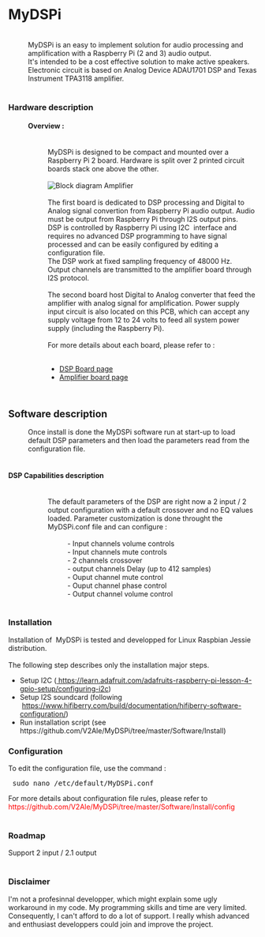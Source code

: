 <!DOCTYPE html PUBLIC "-//W3C//DTD HTML 4.01//EN" "http://www.w3.org/TR/html4/strict.dtd">
<html>
<head>
  <meta content="text/html; charset=ISO-8859-1"
 http-equiv="content-type">
  <h1>MyDSPi</h1>
</head>
<body>

<br>
<div style="margin-left: 40px;">MyDSPi is an easy to
implement solution for audio processing and amplification with a
Raspberry Pi (2 and 3) audio output. <br>
It's intended to be a cost effective solution to make
active&nbsp;speakers.<br>
Electronic circuit is based on Analog Device ADAU1701 DSP and Texas
Instrument TPA3118 amplifier.<br>

</div>
<br style="font-weight: bold;">
<h3>Hardware description</h3>
<h4 style="margin-left: 40px; width: 1239px;">Overview : </h4>
<div style="margin-left: 40px;"><br>
<div style="margin-left: 40px;">MyDSPi is designed to be
compact and mounted over a Raspberry Pi 2 board. Hardware is split over
2 printed circuit boards stack one above the other.<br><br>
<img
 alt="Block diagram Amplifier"
 src="https://github.com/V2Ale/MyDSPi/blob/master/Ressources/ProjectStackOverviewDrawing.PNG"><br>
<br>
The first board is dedicated to DSP processing and Digital to Analog
signal convertion from Raspberry Pi audio output.&nbsp;Audio must
be output from Raspberry
Pi through I2S output pins.<br>
DSP is controlled by Raspberry Pi using I2C&nbsp; interface and
requires no
advanced DSP programming to have signal processed and can be easily
configured by editing a configuration file.<br>
The DSP work at fixed sampling frequency of 48000 Hz. <br>
Output channels are transmitted to the amplifier board through I2S
protocol.<br>
<br>
The second board host Digital to Analog converter that feed the
amplifier with analog signal for amplification. Power supply input
circuit is also located on this PCB, which can accept any supply
voltage from 12 to 24 volts to feed all system power supply (including
the Raspberry Pi).<br>
<br>
For more details about each board, please refer to :<br><br>
<ul>
<li><a href="https://github.com/V2Ale/MyDSPi/tree/master/Electronic/DSP%20Board/2.0">DSP Board page</a></li>
<li><a href="https://github.com/V2Ale/MyDSPi/tree/master/Electronic/Amplification%20Board">Amplifier board page</a></li>
</ul>
</div>
</div>
<br>
<h3><big>Software description</big></h3>
<div style="margin-left: 40px;">Once install is done the
MyDSPi software run at start-up to load default DSP parameters and then
load the parameters read from the configuration file.<br>
<br>
</div>
<h4>DSP Capabilities description</h4>
<br>
<div style="margin-left: 80px;">The default parameters of
the DSP are right now a 2 input / 2
output configuration with a default crossover and no EQ values loaded.
Parameter customization is done throught the MyDSPi.conf file and can
configure : <br>
<br>
<div style="margin-left: 40px;">- Input channels volume
controls<br>
- Input channels mute controls<br>
- 2 channels crossover<br>
- output channels Delay (up to 412 samples) <br>
- Ouput channel mute control<br>
- Ouput channel phase control<br>
- Output channel volume control<br>
</div>
</div>
<br>
<h3>Installation</h3>
Installation of &nbsp;MyDSPi is tested and developped for Linux
Raspbian Jessie distribution.<br>
<br>
The following step describes only the installation major steps. <br>

<ul>
<li>Setup I2C (<a href="https://learn.adafruit.com/adafruits-raspberry-pi-lesson-4-gpio-setup/configuring-i2c">
https://learn.adafruit.com/adafruits-raspberry-pi-lesson-4-gpio-setup/configuring-i2c</a>)<br>
</li>
<li>Setup I2S soundcard (following &nbsp;<a href="https://www.hifiberry.com/build/documentation/hifiberry-software-configuration/">https://www.hifiberry.com/build/documentation/hifiberry-software-configuration/</a>)<br>
</li>
<li>
 Run installation script (see https://github.com/V2Ale/MyDSPi/tree/master/Software/Install)<br>
 </li>
 </ul>
 
 
<h3>Configuration</h3>
To edit the configuration file, use the command :<br>
<pre>&nbsp;sudo nano /etc/default/MyDSPi.conf</pre>
For more details about configuration file rules, please refer to <span
 style="color: red;">https://github.com/V2Ale/MyDSPi/tree/master/Software/Install/config</span><br>
<br>
<h3>Roadmap</h3>
Support 2 input / 2.1 output<br>
&nbsp;<br>
<h3>Disclaimer</h3>
I'm not a profesinnal developper, which might explain some ugly
workaround in my code. My programming skills and time are very limited.
Consequently, I can't afford to do a lot of support. I really whish
advanced and enthusiast developpers could join and improve the
project.&nbsp;
</body>
</html>
